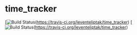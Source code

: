 # time_tracker
[![Build Status](https://travis-ci.org/leventeliptak/time_tracker.svg?branch=master)(https://travis-ci.org/leventeliptak/time_tracker)
[![Build Status](https://travis-ci.org/leventeliptak/time_tracker.svg?branch=dev)(https://travis-ci.org/leventeliptak/time_tracker)
